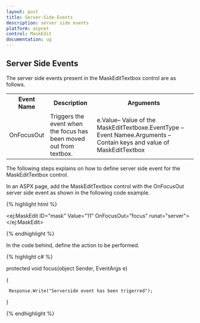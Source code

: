 ```yaml
---
layout: post
title: Server-Side-Events
description: server side events
platform: aspnet
control: MaskEdit
documentation: ug
---
```


## Server Side Events

The server side events present in the MaskEditTextbox control are as follows.

<table>
<tr>
<th>
Event Name</th><th>
Description</th><th>
Arguments</th></tr>
<tr>
<td>
OnFocusOut</td><td>
Triggers the event when the focus has been moved out from textbox.</td><td>
e.Value– Value of the MaskEditTextboxe.EventType – Event Namee.Arguments – Contain keys and value of MaskEditTextbox</td></tr>
</table>


The following steps explains on how to define server side event for the MaskEditTextbox control.

In an ASPX page, add the MaskEditTextbox control with the OnFocusOut server side event as shown in the following code example.

{% highlight html %}

  <ej:MaskEdit ID="mask" Value="11" OnFocusOut="focus"  runat="server"></ej:MaskEdit>



{% endhighlight %}

In the code behind, define the action to be performed.

{% highlight c# %}

protected void focus(object Sender, EventArgs e)

{

     Response.Write("Serverside event has been trigerred");

}



{% endhighlight %}




